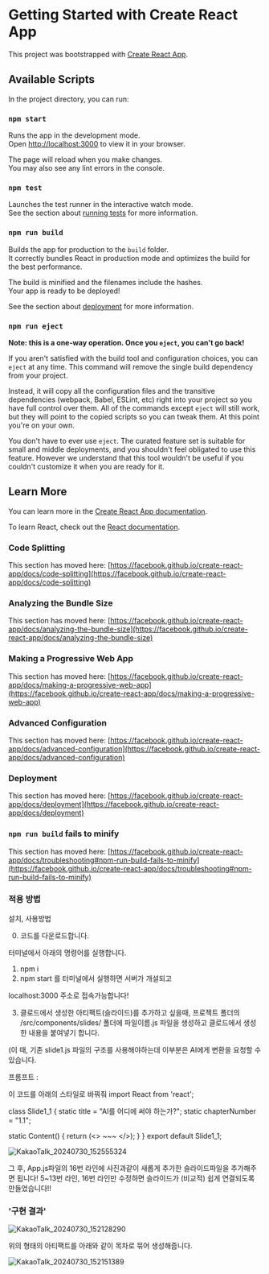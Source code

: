 # Getting Started with Create React App

This project was bootstrapped with [Create React App](https://github.com/facebook/create-react-app).

## Available Scripts

In the project directory, you can run:

### `npm start`

Runs the app in the development mode.\
Open [http://localhost:3000](http://localhost:3000) to view it in your browser.

The page will reload when you make changes.\
You may also see any lint errors in the console.

### `npm test`

Launches the test runner in the interactive watch mode.\
See the section about [running tests](https://facebook.github.io/create-react-app/docs/running-tests) for more information.

### `npm run build`

Builds the app for production to the `build` folder.\
It correctly bundles React in production mode and optimizes the build for the best performance.

The build is minified and the filenames include the hashes.\
Your app is ready to be deployed!

See the section about [deployment](https://facebook.github.io/create-react-app/docs/deployment) for more information.

### `npm run eject`

**Note: this is a one-way operation. Once you `eject`, you can't go back!**

If you aren't satisfied with the build tool and configuration choices, you can `eject` at any time. This command will remove the single build dependency from your project.

Instead, it will copy all the configuration files and the transitive dependencies (webpack, Babel, ESLint, etc) right into your project so you have full control over them. All of the commands except `eject` will still work, but they will point to the copied scripts so you can tweak them. At this point you're on your own.

You don't have to ever use `eject`. The curated feature set is suitable for small and middle deployments, and you shouldn't feel obligated to use this feature. However we understand that this tool wouldn't be useful if you couldn't customize it when you are ready for it.

## Learn More

You can learn more in the [Create React App documentation](https://facebook.github.io/create-react-app/docs/getting-started).

To learn React, check out the [React documentation](https://reactjs.org/).

### Code Splitting

This section has moved here: [https://facebook.github.io/create-react-app/docs/code-splitting](https://facebook.github.io/create-react-app/docs/code-splitting)

### Analyzing the Bundle Size

This section has moved here: [https://facebook.github.io/create-react-app/docs/analyzing-the-bundle-size](https://facebook.github.io/create-react-app/docs/analyzing-the-bundle-size)

### Making a Progressive Web App

This section has moved here: [https://facebook.github.io/create-react-app/docs/making-a-progressive-web-app](https://facebook.github.io/create-react-app/docs/making-a-progressive-web-app)

### Advanced Configuration

This section has moved here: [https://facebook.github.io/create-react-app/docs/advanced-configuration](https://facebook.github.io/create-react-app/docs/advanced-configuration)

### Deployment

This section has moved here: [https://facebook.github.io/create-react-app/docs/deployment](https://facebook.github.io/create-react-app/docs/deployment)

### `npm run build` fails to minify

This section has moved here: [https://facebook.github.io/create-react-app/docs/troubleshooting#npm-run-build-fails-to-minify](https://facebook.github.io/create-react-app/docs/troubleshooting#npm-run-build-fails-to-minify)


### 적용 방법
설치, 사용방법 

0. 코드를 다운로드합니다.

터미널에서 아래의 명령어를 실행합니다.
1. npm i
2. npm start 를 터미널에서 실행하면 서버가 개설되고 

localhost:3000 주소로 접속가능합니다!

3. 클로드에서 생성한 아티팩트(슬라이드)를 추가하고 싶을때, 
프로젝트 폴더의 /src/components/slides/ 폴더에 파일이름.js 파일을 생성하고 클로드에서 생성한 내용을 붙여넣기 합니다.

(이 때, 기존 slide1.js 파일의 구조를 사용해야하는데 이부분은 AI에게 변환을 요청할 수 있습니다. 

프롬프트 : 

이 코드를 아래의 스타일로 바꿔줘
import React from 'react';

class Slide1_1 {
  static title = "AI를 어디에 써야 하는가?";
  static chapterNumber = "1.1";

  static Content() {
    return (<> ~~~ </>);
  }
}
export default Slide1_1;

![KakaoTalk_20240730_152555324](https://github.com/user-attachments/assets/f2b10a0e-b913-48b3-9d10-2a17369b5c41)

그 후, App.js파일의 16번 라인에 사진과같이 새롭게 추가한 슬라이드파일을 추가해주면 됩니다!
5~13번 라인,
16번 라인만 수정하면 슬라이드가 (비교적) 쉽게 연결되도록 만들었습니다!!

### '구현 결과'

![KakaoTalk_20240730_152128290](https://github.com/user-attachments/assets/760c471b-6de4-435b-b8ba-2bb981b933f2)

위의 형태의 아티팩트를 아래와 같이 목차로 묶어 생성해줍니다.

![KakaoTalk_20240730_152151389](https://github.com/user-attachments/assets/bd729aab-61bc-4154-af5e-392352b0333e)

